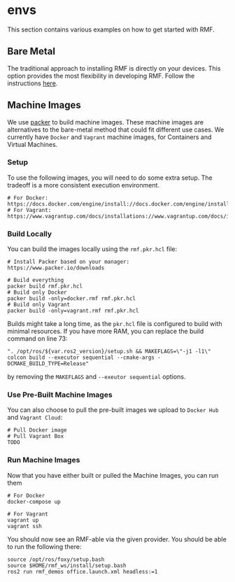 # envs
This section contains various examples on how to get started with RMF.

## Bare Metal
The traditional approach to installing RMF is directly on your devices. This option provides the most flexibility in developing RMF. Follow the instructions [here](https://github.com/open-rmf/rmf).

## Machine Images
We use [packer](https://www.packer.io/) to build machine images. These machine images are alternatives to the bare-metal method that could fit different use cases. We currently have `Docker` and `Vagrant` machine images, for Containers and Virtual Machines.

### Setup
To use the following images, you will need to do some extra setup. The tradeoff is a more consistent execution environment.

```
# For Docker: https://docs.docker.com/engine/install://docs.docker.com/engine/install/
# For Vagrant: https://www.vagrantup.com/docs/installations://www.vagrantup.com/docs/installation
```

### Build Locally
You can build the images locally using the `rmf.pkr.hcl` file:
```
# Install Packer based on your manager: https://www.packer.io/downloads

# Build everything
packer build rmf.pkr.hcl        
# Build only Docker
packer build -only=docker.rmf rmf.pkr.hcl
# Build only Vagrant
packer build -only=vagrant.rmf rmf.pkr.hcl
```

Builds might take a long time, as the `pkr.hcl` file is configured to build with minimal resources. If you have more RAM, you can replace the build command on line 73:
```
". /opt/ros/${var.ros2_version}/setup.sh && MAKEFLAGS=\"-j1 -l1\" colcon build --executor sequential --cmake-args -DCMAKE_BUILD_TYPE=Release"
```
by removing the `MAKEFLAGS` and `--exeutor sequential` options.

### Use Pre-Built Machine Images
You can also choose to pull the pre-built images we upload to `Docker Hub` and `Vagrant Cloud`:
```
# Pull Docker image
# Pull Vagrant Box
TODO
```

### Run Machine Images
Now that you have either built or pulled the Machine Images, you can run them
```
# For Docker
docker-compose up 

# For Vagrant
vagrant up
vagrant ssh
```

You should now see an RMF-able via the given provider. You should be able to run the following there:
```
source /opt/ros/foxy/setup.bash
source $HOME/rmf_ws/install/setup.bash
ros2 run rmf_demos office.launch.xml headless:=1
```
